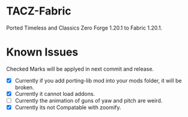# TACZ-Fabric
Ported Timeless and Classics Zero Forge 1.20.1 to Fabric 1.20.1.

# Known Issues
Checked Marks will be applyed in next commit and release.

- [X] Currently if you add porting-lib mod into your mods folder, it will be broken.<br>
- [X] Currently it cannot load addons.<br>
- [ ] Currently the animation of guns of yaw and pitch are weird.<br>
- [X] Currently its not Compatable with zoomify.<br>
